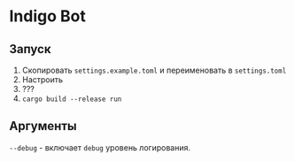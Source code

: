 # Indigo Bot

## Запуск

1. Скопировать `settings.example.toml` и переименовать в `settings.toml`
2. Настроить
3. ???
4. `cargo build --release run`

## Аргументы

`--debug` - включает `debug` уровень логирования.
